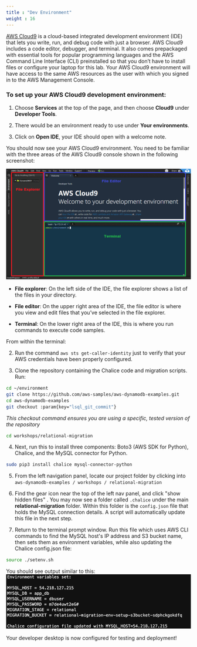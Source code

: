 ```yaml
---
title : "Dev Environment"
weight : 16
---
```


[AWS Cloud9](https://aws.amazon.com/cloud9/) is a cloud-based integrated development environment (IDE) that lets you write, run, and debug code with just a browser. AWS Cloud9 includes a code editor, debugger, and terminal. It also comes prepackaged with essential tools for popular programming languages and the AWS Command Line Interface (CLI) preinstalled so that you don’t have to install files or configure your laptop for this lab. Your AWS Cloud9 environment will have access to the same AWS resources as the user with which you signed in to the AWS Management Console.

### To set up your AWS Cloud9 development environment:

1. Choose **Services** at the top of the page, and then choose **Cloud9** under **Developer Tools**.

2. There would be an environment ready to use under **Your environments**.

3. Click on **Open IDE**, your IDE should open with a welcome note.

You should now see your AWS Cloud9 environment. You need to be familiar with the three areas of the AWS Cloud9 console shown in the following screenshot:

![Cloud9 Environment](/static/images/zetl-cloud9-environment.png)

- **File explorer**: On the left side of the IDE, the file explorer shows a list of the files in your directory.

- **File editor**: On the upper right area of the IDE, the file editor is where you view and edit files that you’ve selected in the file explorer.

- **Terminal**: On the lower right area of the IDE, this is where you run commands to execute code samples.


From within the terminal:

2. Run the command ```aws sts get-caller-identity``` just to verify that your AWS credentials have been properly configured.

3. Clone the repository containing the Chalice code and migration scripts. Run:

```bash 
cd ~/environment
git clone https://github.com/aws-samples/aws-dynamodb-examples.git
cd aws-dynamodb-examples
git checkout :param{key="lsql_git_commit"}
```


*This checkout command ensures you are using a specific, tested version of the repository*

```bash
cd workshops/relational-migration
```

4. Next, run this to install three components: Boto3 (AWS SDK for Python), Chalice, and the MySQL connector for Python.

```bash
sudo pip3 install chalice mysql-connector-python
```

5. From the left navigation panel, locate our project folder by
   clicking into ```aws-dynamodb-examples / workshops / relational-migration```

6. Find the gear icon near the top of the left nav panel, and click "show hidden files" .
   You may now see a folder called ```.chalice``` under the main **relational-migration** folder.
   Within this folder is the ```config.json``` file that holds the MySQL connection details.
   A script will automatically update this file in the next step.

7. Return to the terminal prompt window. Run this file which
   uses AWS CLI commands to find the MySQL host's IP address and S3 bucket name, then sets them as
   environment variables, while also updating the Chalice config.json file:

```bash
source ./setenv.sh
```

You should see output similar to this:  
![setenv.sh settings](/static/images/relational-migration/setenv.png)

Your developer desktop is now configured for testing and deployment!

